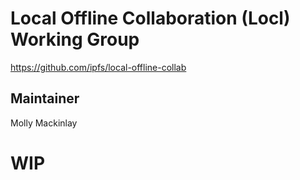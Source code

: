 # Local Offline Collaboration (Locl) Working Group
https://github.com/ipfs/local-offline-collab

## Maintainer
Molly Mackinlay


# WIP

